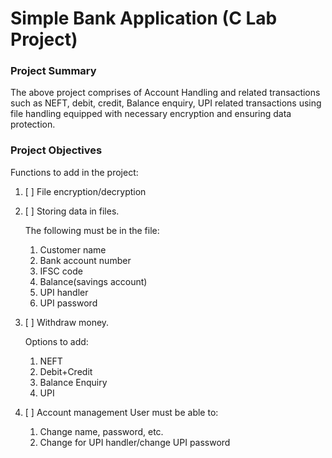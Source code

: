 # Simple Bank Application (C Lab Project)

### Project Summary

The above project comprises of Account Handling and related transactions such as NEFT, debit, credit, Balance enquiry, UPI related transactions using file handling equipped with necessary encryption and ensuring data protection.

### Project Objectives
Functions to add in the project: 

1. [ ] File encryption/decryption

2. [ ] Storing data in files.

   The following must be in the file:
   
   1. Customer name
   2. Bank account number
   3. IFSC code
   4. Balance(savings account)
   5. UPI handler
   6. UPI password


3. [ ] Withdraw money.

   Options to add:
   
   1. NEFT
   2. Debit+Credit
   3. Balance Enquiry
   4. UPI


4. [ ] Account management
   User must be able to:
   1. Change name, password, etc.
   2. Change for UPI handler/change UPI password

